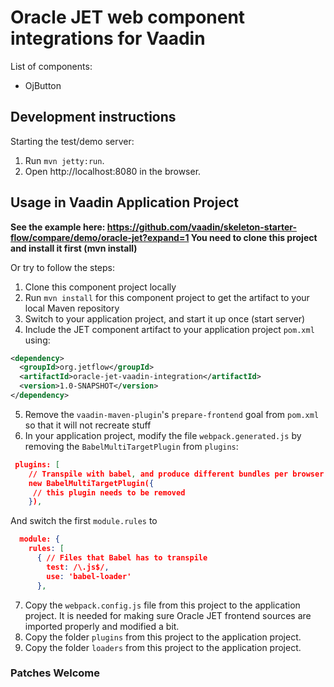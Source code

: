 # Oracle JET web component integrations for Vaadin

List of components:
- OjButton

## Development instructions

Starting the test/demo server:
1. Run `mvn jetty:run`.
2. Open http://localhost:8080 in the browser.

## Usage in Vaadin Application Project

**See the example here:
https://github.com/vaadin/skeleton-starter-flow/compare/demo/oracle-jet?expand=1
You need to clone this project and install it first (mvn install)**

Or try to follow the steps:

1. Clone this component project locally
2. Run `mvn install` for this component project to get the artifact to your local Maven repository
3. Switch to your application project, and start it up once (start server)
4. Include the JET component artifact to your application project `pom.xml` using:
```xml
<dependency>
  <groupId>org.jetflow</groupId>
  <artifactId>oracle-jet-vaadin-integration</artifactId>
  <version>1.0-SNAPSHOT</version>
</dependency>
```
5. Remove the `vaadin-maven-plugin`'s `prepare-frontend` goal from `pom.xml` so that it will not recreate stuff
6. In your application project, modify the file `webpack.generated.js` by removing the
`BabelMultiTargetPlugin` from `plugins`: 
```json
 plugins: [
    // Transpile with babel, and produce different bundles per browser
    new BabelMultiTargetPlugin({
     // this plugin needs to be removed
    }),
```
And switch the first `module.rules` to 
```json
  module: {
    rules: [
      { // Files that Babel has to transpile
        test: /\.js$/,
        use: 'babel-loader'
      },
```
7. Copy the `webpack.config.js` file from this project to the application project.
It is needed for making sure Oracle JET frontend sources are imported properly and modified a bit. 
8. Copy the folder `plugins` from this project to the application project.
9. Copy the folder `loaders` from this project to the application project.

### Patches Welcome
